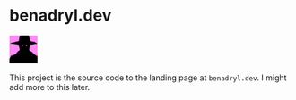 # benadryl.dev
<a href="https://benadryl.dev"><img src="img/icon.png" width="50px"></a>

This project is the source code to the landing page at `benadryl.dev`. I might add more to this later.
